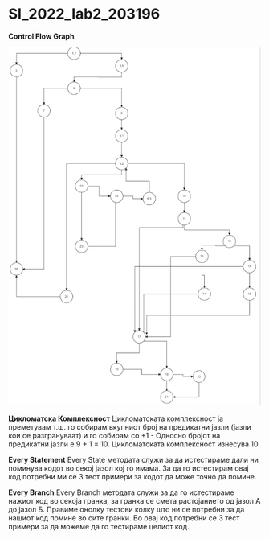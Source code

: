 # SI_2022_lab2_203196

**Control Flow Graph**

![](images/graph.PNG)

**Цикломатска Комплексност**
Цикломатската комплексност ја преметувам т.ш.
го собирам вкупниот број на предикатни јазли (јазли кои се разгрануваат)
и го собирам со +1 - Односно бројот на предикатни јазли е 9 + 1 = 10.
Цикломатската комплексност изнесува 10.


**Every Statement**
Every State методата служи за да истестираме дали ни поминува кодот
во секој јазол кој го имама. За да го истестирам овај код потребни ми се 
3 тест примери за кодот да може точно да помине.

**Every Branch**
Every Branch методата служи за да го истестираме нажиот код во секоја гранка,
за гранка се смета растојанието од јазол А до јазол Б. Правиме онолку тестови
колку што ни се потребни за да нашиот код помине во сите гранки. Во овај код
потребни се 3 тест примери за да можеме да го тестираме целиот код.

